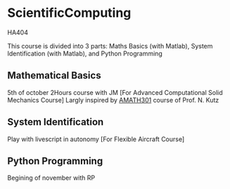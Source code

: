# ScientificComputing
HA404


This course is divided into 3 parts: Maths Basics (with Matlab), System Identification (with Matlab), and Python Programming

## Mathematical Basics 
5th of october 2Hours course with JM  [For Advanced Computational Solid Mechanics Course]
Largly inspired by [AMATH301](https://courses.washington.edu/am301/) course of Prof. N. Kutz 

## System Identification 
Play with livescript in autonomy [For Flexible Aircraft Course]

## Python Programming
Begining of november with RP 

